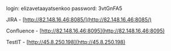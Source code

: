 login: elizavetaayatsenkoo
password: 3vtGnFA5

JIRA - [http://82.148.16.46:8085/](http://82.148.16.46:8085/)

Confluence - [http://82.148.16.46:8095](http://82.148.16.46:8095)

TestIT - [http://45.8.250.198](http://45.8.250.198)